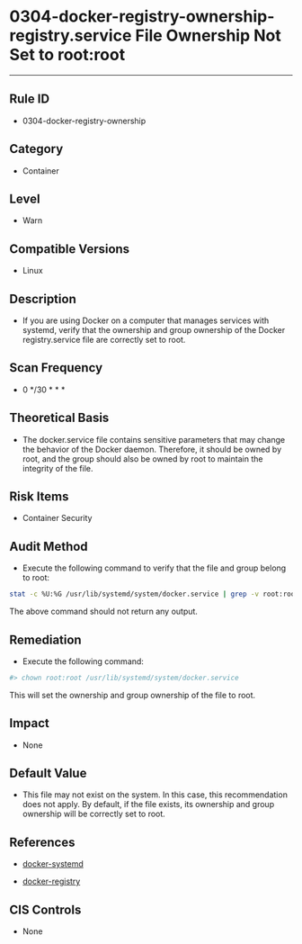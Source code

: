 # 0304-docker-registry-ownership-registry.service File Ownership Not Set to root:root
---

## Rule ID

- 0304-docker-registry-ownership


## Category

- Container


## Level

- Warn


## Compatible Versions


- Linux




## Description


- If you are using Docker on a computer that manages services with systemd, verify that the ownership and group ownership of the Docker registry.service file are correctly set to root.



## Scan Frequency
- 0 */30 * * *

## Theoretical Basis


- The docker.service file contains sensitive parameters that may change the behavior of the Docker daemon. Therefore, it should be owned by root, and the group should also be owned by root to maintain the integrity of the file.



## Risk Items


- Container Security



## Audit Method
- Execute the following command to verify that the file and group belong to root:

```bash
stat -c %U:%G /usr/lib/systemd/system/docker.service | grep -v root:root
```
The above command should not return any output.



## Remediation
- Execute the following command:
```bash
#> chown root:root /usr/lib/systemd/system/docker.service
```
This will set the ownership and group ownership of the file to root.



## Impact


- None




## Default Value


- This file may not exist on the system. In this case, this recommendation does not apply. By default, if the file exists, its ownership and group ownership will be correctly set to root.




## References


- [docker-systemd](https://docs.docker.com/articles/systemd/)



- [docker-registry](https://github.com/docker/docker-registry)



## CIS Controls


- None